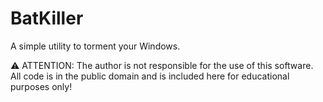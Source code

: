 # BatKiller
A simple utility to torment your Windows.


⚠️ ATTENTION: The author is not responsible for the use of this software. All code is in the public domain and is included here for educational purposes only!
